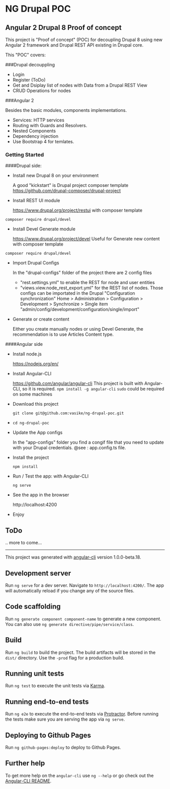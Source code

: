 # NG Drupal POC
## Angular 2 Drupal 8 Proof of concept

This project is "Proof of concept" (POC) for decoupling Drupal 8 using new Angular 2 framework and Drupal REST API existing in Drupal core.

This "POC" covers:

###Drupal decouppling
- Login
- Register (ToDo)
- Get and Dsiplay list of nodes with Data from a Drupal REST View
- CRUD Operations for nodes

###Angular 2

Besides the basic modules, components implementations.
* Services: HTTP services
* Routing with Guards and Resolvers.
* Nested Components
* Dependency injection
* Use Bootstrap 4 for temlates.


### Getting Started

####Drupal side:
* Install new Drupal 8 on your environment
  
  A good "kickstart" is Drupal project composer template
  https://github.com/drupal-composer/drupal-project
* Install REST UI module
  
  https://www.drupal.org/project/restui
  with composer template
```
composer require drupal/devel
```

* Install Devel Generate module
  
  https://www.drupal.org/project/devel
  Useful for Generate new content
  with composer template
```
composer require drupal/devel
```
* Import Drupal Configs
  
  In the "drupal-configs" folder of the project there are 2 config files
  * "rest.settings.yml" to enable the REST for node and user entities
  * "views.view.node_rest_export.yml" for the REST list of nodes.
  Those configs can be importated in the Drupal "Configuration synchronization"
  Home > Administration >  Configuration > Development > Synchronize > Single item
  "admin/config/development/configuration/single/import"
* Generate or create content
  
  Either you create manually nodes or using Devel Generate, the recommendation is to use 
  Articles Content type.

####Angular side
* Install node.js
  
  https://nodejs.org/en/
* Install Angular-CLI
  
  https://github.com/angular/angular-cli
  This project is built with Angular-CLI, so it is required. 
  `npm install -g angular-cli`
  `sudo` could be required on some machines
* Download this project
  
  `git clone git@github.com:vasike/ng-drupal-poc.git`
* `cd ng-drupal-poc`
* Update the App configs
  
  In the "app-configs" folder you find a congif file that you need to update with your Drupal credentials.
  @see : app.config.ts file.
* Install the project
  
  `npm install`
* Run / Test the app: with Angular-CLI
  
  `ng serve`
* See the app in the browser
  
  http://localhost:4200
* Enjoy

## ToDo
  .. more to come...

------
This project was generated with [angular-cli](https://github.com/angular/angular-cli) version 1.0.0-beta.18.

## Development server
Run `ng serve` for a dev server. Navigate to `http://localhost:4200/`. The app will automatically reload if you change any of the source files.

## Code scaffolding

Run `ng generate component component-name` to generate a new component. You can also use `ng generate directive/pipe/service/class`.

## Build

Run `ng build` to build the project. The build artifacts will be stored in the `dist/` directory. Use the `-prod` flag for a production build.

## Running unit tests

Run `ng test` to execute the unit tests via [Karma](https://karma-runner.github.io).

## Running end-to-end tests

Run `ng e2e` to execute the end-to-end tests via [Protractor](http://www.protractortest.org/).
Before running the tests make sure you are serving the app via `ng serve`.

## Deploying to Github Pages

Run `ng github-pages:deploy` to deploy to Github Pages.

## Further help

To get more help on the `angular-cli` use `ng --help` or go check out the [Angular-CLI README](https://github.com/angular/angular-cli/blob/master/README.md).
